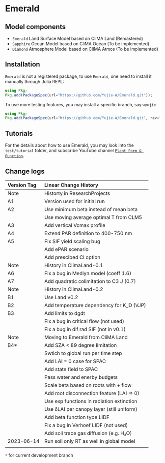 # Emerald

## Model components
- `Emerald` Land Surface Model based on CliMA Land (Remastered)
- `Sapphire` Ocean Model based on CliMA Ocean (To be implemented)
- `Diamond` Atmosphere Model based on CliMA Atmos (To be implemented)

## Installation
`Emerald` is not a registered package, to use `Emerald`, one need to install it manually through Julia REPL:
```julia
using Pkg;
Pkg.add(PackageSpec(url="https://github.com/Yujie-W/Emerald.git"));
```

To use more testing features, you may install a specific branch, say `wyujie`
```julia
using Pkg;
Pkg.add(PackageSpec(url="https://github.com/Yujie-W/Emerald.git", rev="wyujie"));
```

## Tutorials
For the details about how to use Emerald, you may look into the `test/tutorial` folder, and subscribe YouTube channel [`Plant Form & Function`](https://www.youtube.com/channel/UCTxiti8ntVAiU4sJ5N2kTnQ).

## Change logs
| Version Tag | Linear Change History                     |
|:------------|:------------------------------------------|
| Note        | Historty in ResearchProjects              |
| A1          | Version used for initial run              |
| A2          | Use minimum beta instead of mean beta     |
|             | Use moving average optimal T from CLM5    |
| A3          | Add vertical Vcmax profile                |
| A4          | Extend PAR definition to 400-750 nm       |
| A5          | Fix SIF yield scaling bug                 |
|             | Add ePAR scenario                         |
|             | Add prescibed CI option                   |
| Note        | History in ClimaLand-0.1                  |
| A6          | Fix a bug in Medlyn model (coeff 1.6)     |
| A7          | Add quadratic colimitation to C3 J (0.7)  |
| Note        | History in ClimaLand-0.2                  |
| B1          | Use Land v0.2                             |
| B2          | Add temperature dependency for K_D (VJP)  |
| B3          | Add limits to dgdt                        |
|             | Fix a bug in critical flow (not used)     |
|             | Fix a bug in dif rad SIF (not in v0.1)    |
| Note        | Moving to Emerald from CliMA Land         |
| B4*         | Add SZA < 89 degree limitation            |
|             | Swtich to global run per time step        |
|             | Add LAI = 0 case for SPAC                 |
|             | Add state field to SPAC                   |
|             | Pass water and enerby budgets             |
|             | Scale beta based on roots with + flow     |
|             | Add root disconnection feature (LAI => 0) |
|             | Use exp functions in radiation extinction |
|             | Use δLAI per canopy layer (still uniform) |
|             | Add beta function type LIDF               |
|             | Fix a bug in Verhoef LIDF (not used)      |
|             | Add soil trace gas diffusion (e.g. H₂O)   |
| 2023-06-14  | Run soil only RT as well in global model  |
|||

`*` for current development branch
